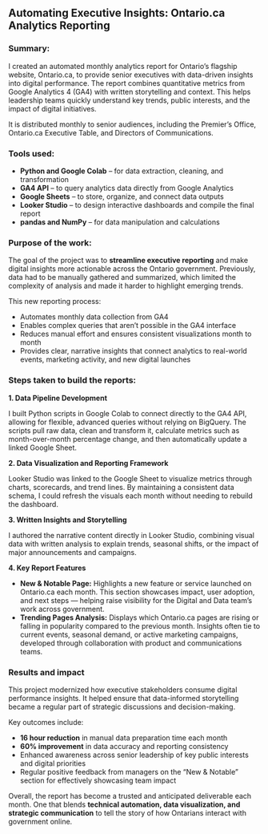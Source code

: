 ## Automating Executive Insights: Ontario.ca Analytics Reporting

### Summary:

I created an automated monthly analytics report for Ontario’s flagship website, Ontario.ca, to provide senior executives with data-driven insights into digital performance. The report combines quantitative metrics from Google Analytics 4 (GA4) with written storytelling and context. This helps leadership teams quickly understand key trends, public interests, and the impact of digital initiatives.

It is distributed monthly to senior audiences, including the Premier’s Office, Ontario.ca Executive Table, and Directors of Communications.

### Tools used:

- **Python and Google Colab** – for data extraction, cleaning, and transformation
- **GA4 API** – to query analytics data directly from Google Analytics
- **Google Sheets** – to store, organize, and connect data outputs
- **Looker Studio** – to design interactive dashboards and compile the final report
- **pandas and NumPy** – for data manipulation and calculations

### Purpose of the work:

The goal of the project was to **streamline executive reporting** and make digital insights more actionable across the Ontario government. Previously, data had to be manually gathered and summarized, which limited the complexity of analysis and made it harder to highlight emerging trends.

This new reporting process:
- Automates monthly data collection from GA4
- Enables complex queries that aren’t possible in the GA4 interface
- Reduces manual effort and ensures consistent visualizations month to month
- Provides clear, narrative insights that connect analytics to real-world events, marketing activity, and new digital launches

### Steps taken to build the reports:

**1. Data Pipeline Development**

I built Python scripts in Google Colab to connect directly to the GA4 API, allowing for flexible, advanced queries without relying on BigQuery. The scripts pull raw data, clean and transform it, calculate metrics such as month-over-month percentage change, and then automatically update a linked Google Sheet.

**2. Data Visualization and Reporting Framework**

Looker Studio was linked to the Google Sheet to visualize metrics through charts, scorecards, and trend lines. By maintaining a consistent data schema, I could refresh the visuals each month without needing to rebuild the dashboard.

**3. Written Insights and Storytelling**

I authored the narrative content directly in Looker Studio, combining visual data with written analysis to explain trends, seasonal shifts, or the impact of major announcements and campaigns.

**4. Key Report Features**

- **New & Notable Page:** Highlights a new feature or service launched on Ontario.ca each month. This section showcases impact, user adoption, and next steps — helping raise visibility for the Digital and Data team’s work across government.
- **Trending Pages Analysis:** Displays which Ontario.ca pages are rising or falling in popularity compared to the previous month. Insights often tie to current events, seasonal demand, or active marketing campaigns, developed through collaboration with product and communications teams.

### Results and impact

This project modernized how executive stakeholders consume digital performance insights. It helped ensure that data-informed storytelling became a regular part of strategic discussions and decision-making.

Key outcomes include:
- **16 hour reduction** in manual data preparation time each month
- **60% improvement** in data accuracy and reporting consistency
- Enhanced awareness across senior leadership of key public interests and digital priorities
- Regular positive feedback from managers on the “New & Notable” section for effectively showcasing team impact

Overall, the report has become a trusted and anticipated deliverable each month. One that blends **technical automation, data visualization, and strategic communication** to tell the story of how Ontarians interact with government online.
